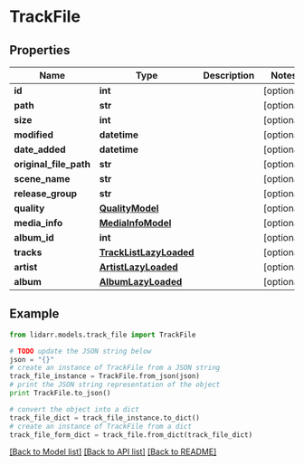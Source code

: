 # TrackFile


## Properties
Name | Type | Description | Notes
------------ | ------------- | ------------- | -------------
**id** | **int** |  | [optional] 
**path** | **str** |  | [optional] 
**size** | **int** |  | [optional] 
**modified** | **datetime** |  | [optional] 
**date_added** | **datetime** |  | [optional] 
**original_file_path** | **str** |  | [optional] 
**scene_name** | **str** |  | [optional] 
**release_group** | **str** |  | [optional] 
**quality** | [**QualityModel**](QualityModel.md) |  | [optional] 
**media_info** | [**MediaInfoModel**](MediaInfoModel.md) |  | [optional] 
**album_id** | **int** |  | [optional] 
**tracks** | [**TrackListLazyLoaded**](TrackListLazyLoaded.md) |  | [optional] 
**artist** | [**ArtistLazyLoaded**](ArtistLazyLoaded.md) |  | [optional] 
**album** | [**AlbumLazyLoaded**](AlbumLazyLoaded.md) |  | [optional] 

## Example

```python
from lidarr.models.track_file import TrackFile

# TODO update the JSON string below
json = "{}"
# create an instance of TrackFile from a JSON string
track_file_instance = TrackFile.from_json(json)
# print the JSON string representation of the object
print TrackFile.to_json()

# convert the object into a dict
track_file_dict = track_file_instance.to_dict()
# create an instance of TrackFile from a dict
track_file_form_dict = track_file.from_dict(track_file_dict)
```
[[Back to Model list]](../README.md#documentation-for-models) [[Back to API list]](../README.md#documentation-for-api-endpoints) [[Back to README]](../README.md)


